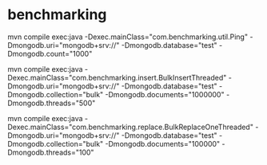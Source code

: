 # benchmarking

mvn compile exec:java -Dexec.mainClass="com.benchmarking.util.Ping" -Dmongodb.uri="mongodb+srv://<xxx>" -Dmongodb.database="test" -Dmongodb.count="1000"

mvn compile exec:java -Dexec.mainClass="com.benchmarking.insert.BulkInsertThreaded" -Dmongodb.uri="mongodb+srv://<xxx>" -Dmongodb.database="test" -Dmongodb.collection="bulk" -Dmongodb.documents="1000000" -Dmongodb.threads="500"

mvn compile exec:java -Dexec.mainClass="com.benchmarking.replace.BulkReplaceOneThreaded" -Dmongodb.uri="mongodb+srv://<xxx>" -Dmongodb.database="test" -Dmongodb.collection="bulk" -Dmongodb.documents="100000" -Dmongodb.threads="100"